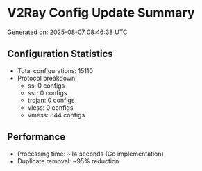 # V2Ray Config Update Summary
Generated on: 2025-08-07 08:46:38 UTC

## Configuration Statistics
- Total configurations: 15110
- Protocol breakdown:
  - ss: 0 configs
  - ssr: 0 configs
  - trojan: 0 configs
  - vless: 0 configs
  - vmess: 844 configs

## Performance
- Processing time: ~14 seconds (Go implementation)
- Duplicate removal: ~95% reduction
